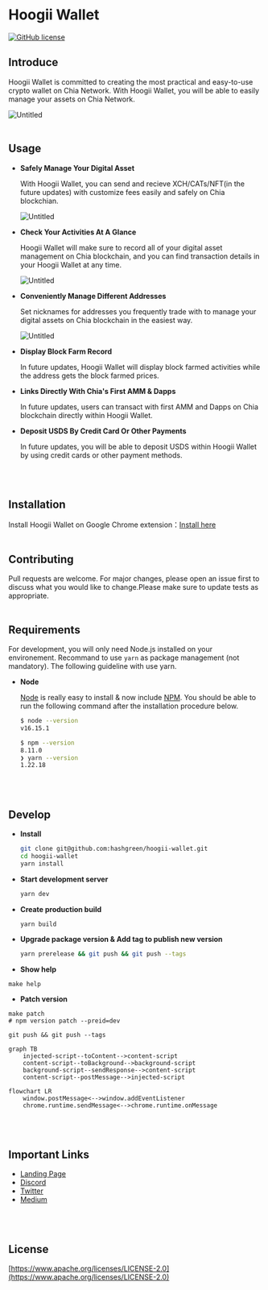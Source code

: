 # Hoogii Wallet

[![GitHub license](https://img.shields.io/github/license/hashgreen/hoogii-wallet)](https://github.com/hashgreen/hoogii-wallet/blob/main/LICENSE)

## Introduce

Hoogii Wallet is committed to creating the most practical and easy-to-use crypto wallet on Chia Network. With Hoogii Wallet, you will be able to easily manage your assets on Chia Network.

![Untitled](https://hoogii.app/img/meta.png)
<br>
<br>

## Usage

- **Safely Manage Your Digital Asset**

    With Hoogii Wallet, you can send and recieve XCH/CATs/NFT(in the future updates) with customize fees easily and safely on Chia blockchian.

    ![Untitled](https://hoogii.app/img/features/asset.png)

- **Check Your Activities At A Glance**

    Hoogii Wallet will make sure to record all of your digital asset management on Chia blockchain, and you can find transaction details in your Hoogii Wallet at any time.

    ![Untitled](https://hoogii.app/img/features/activities.png)

- **Conveniently Manage Different Addresses**

    Set nicknames for addresses you frequently trade with to manage your digital assets on Chia blockchain in the easiest way.

    ![Untitled](https://hoogii.app/img/features/address_book.png)

- **Display Block Farm Record**

    In future updates, Hoogii Wallet will display block farmed activities while the address gets the block farmed prices.

- **Links Directly With Chia's First AMM & Dapps**

    In future updates, users can transact with first AMM and Dapps on Chia blockchain directly within Hoogii Wallet.

- **Deposit USDS By Credit Card Or Other Payments**

    In future updates, you will be able to deposit USDS within Hoogii Wallet by using credit cards or other payment methods.
<br>
<br>

## Installation

Install Hoogii Wallet on Google Chrome extension：[Install here](https://chrome.google.com/webstore/detail/hoogii-wallet/jljjeghmeihjegifdhbghcoihdiegkkl)
<br>
<br>

## Contributing

Pull requests are welcome. For major changes, please open an issue first to discuss what you would like to change.Please make sure to update tests as appropriate.
<br>
<br>

## Requirements

For development, you will only need Node.js installed on your environement.
Recommand to use `yarn` as package management (not mandatory).
The following guideline with use yarn.

- **Node**

    [Node](http://nodejs.org/) is really easy to install & now include [NPM](https://npmjs.org/).
    You should be able to run the following command after the installation procedure
    below.

    ```bash
    $ node --version
    v16.15.1

    $ npm --version
    8.11.0
    ❯ yarn --version
    1.22.18
    ```

<br>
<br>

## Develop

- **Install**

    ```bash
    git clone git@github.com:hashgreen/hoogii-wallet.git
    cd hoogii-wallet
    yarn install
    ```

- **Start development server**

    ```bash
    yarn dev
    ```

- **Create production build**

    ```bash
    yarn build
    ```

- **Upgrade package version & Add tag to publish new version**

    ```bash
    yarn prerelease && git push && git push --tags  
    ```

- **Show help**

```shell
make help
```

- **Patch version**

```shell
make patch
# npm version patch --preid=dev

git push && git push --tags
```

```mermaid
graph TB
    injected-script--toContent-->content-script
    content-script--toBackground-->background-script
    background-script--sendResponse-->content-script
    content-script--postMessage-->injected-script
```

```mermaid
flowchart LR
    window.postMessage<-->window.addEventListener
    chrome.runtime.sendMessage<-->chrome.runtime.onMessage
```

<br>
<br>

## Important Links

- [Landing Page](https://hoogii.app/)
- [Discord](https://discord.com/invite/eQkGXgprvn)
- [Twitter](https://twitter.com/Hoogii_app)
- [Medium](https://hoogii-app.medium.com/)

<br>
<br>

## License

[https://www.apache.org/licenses/LICENSE-2.0](https://www.apache.org/licenses/LICENSE-2.0)
